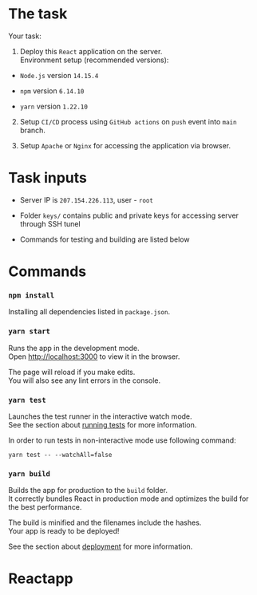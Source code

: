 # The task

Your task:

1) Deploy this `React` application on the server.\
Environment setup (recommended versions):

* `Node.js` version `14.15.4`

* `npm` version `6.14.10`

* `yarn` version `1.22.10`

2) Setup `CI/CD` process using `GitHub actions` on `push` event into `main` branch.

3) Setup `Apache` or `Nginx` for accessing the application via browser.

# Task inputs

* Server IP is `207.154.226.113`, user - `root`

* Folder `keys/` contains public and private keys for accessing server through SSH tunel

* Commands for testing and building are listed below

# Commands

### `npm install`

Installing all dependencies listed in `package.json`.

### `yarn start`

Runs the app in the development mode.\
Open [http://localhost:3000](http://localhost:3000) to view it in the browser.

The page will reload if you make edits.\
You will also see any lint errors in the console.

### `yarn test`

Launches the test runner in the interactive watch mode.\
See the section about [running tests](https://facebook.github.io/create-react-app/docs/running-tests) for more information.

In order to run tests in non-interactive mode use following command:
```
yarn test -- --watchAll=false
```

### `yarn build`

Builds the app for production to the `build` folder.\
It correctly bundles React in production mode and optimizes the build for the best performance.

The build is minified and the filenames include the hashes.\
Your app is ready to be deployed!

See the section about [deployment](https://facebook.github.io/create-react-app/docs/deployment) for more information.
# Reactapp
